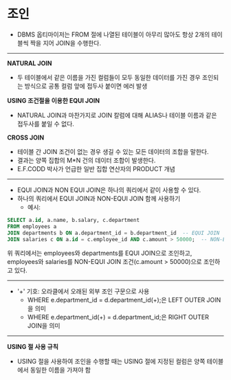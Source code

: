# 조인

* DBMS 옵티마이저는 FROM 절에 나열된 테이블이 아무리 많아도 항상 2개의 테이블씩 짝을 지어 JOIN을 수행한다.
---
**NATURAL JOIN**
* 두 테이블에서 같은 이름을 가진 컬럼들이 모두 동일한 데이터를 가진 경우 조인되는 방식으로 공통 컬럼 앞에 접두사 붙이면 에러 발생 


**USING 조건절을 이용한 EQUI JOIN**
* NATURAL JOIN과 마찬가지로 JOIN 칼럼에 대해 ALIAS나 테이블 이름과 같은 접두사를 붙일 수 없다.

**CROSS JOIN**
* 테이블 간 JOIN 조건이 없는 경우 생길 수 있는 모든 데이터의 조합을 말한다.
* 결과는 양쪽 집합의 M*N 건의 데이터 조합이 발생한다.
* E.F.CODD 박사가 언급한 일반 집합 연산자의 PRODUCT 개념  

---

* EQUI JOIN과 NON EQUI JOIN은 하나의 쿼리에서 같이 사용할 수 있다.
* 하나의 쿼리에서 EQUI JOIN과 NON-EQUI JOIN 함께 사용하기
  * 예시:
```sql
SELECT a.id, a.name, b.salary, c.department
FROM employees a
JOIN departments b ON a.department_id = b.department_id  -- EQUI JOIN
JOIN salaries c ON a.id = c.employee_id AND c.amount > 50000;  -- NON-EQUI JOIN
```
위 쿼리에서는 employees와 departments를 EQUI JOIN으로 조인하고, employees와 salaries를 NON-EQUI JOIN 조건(c.amount > 50000)으로 조인하고 있다.

---
* '+' 기호: 오라클에서 오래된 외부 조인 구문으로 사용
  * WHERE e.department_id = d.department_id(+);은 LEFT OUTER JOIN을 의미
  * WHERE e.department_id(+) = d.department_id;은 RIGHT OUTER JOIN을 의미

---
**USING 절 사용 규칙**
* USING 절을 사용하여 조인을 수행할 때는 USING 절에 지정된 컬럼은 양쪽 테이블에서 동일한 이름을 가져야 함